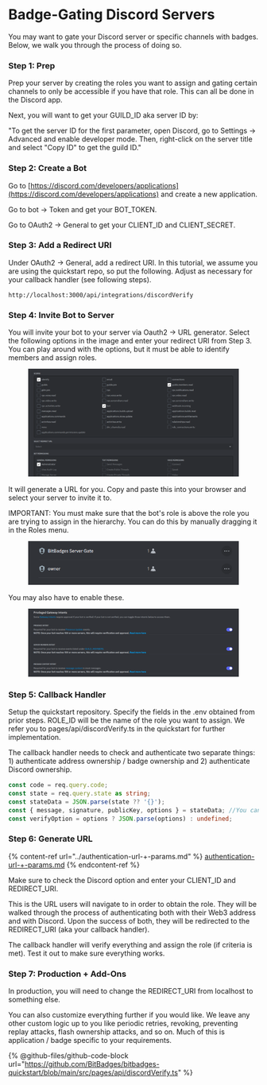 # Badge-Gating Discord Servers

You may want to gate your Discord server or specific channels with badges. Below, we walk you through the process of doing so.

### Step 1: Prep

Prep your server by creating the roles you want to assign and gating certain channels to only be accessible if you have that role. This can all be done in the Discord app.

Next, you will want to get your GUILD\_ID aka server ID by:

"To get the server ID for the first parameter, open Discord, go to Settings → Advanced and enable developer mode. Then, right-click on the server title and select "Copy ID" to get the guild ID."

### Step 2: Create a Bot

Go to [https://discord.com/developers/applications](https://discord.com/developers/applications) and create a new application.

Go to bot -> Token and get your BOT\_TOKEN.

Go to OAuth2 -> General to get your CLIENT\_ID and CLIENT\_SECRET.

### Step 3: Add a Redirect URI

Under OAuth2 -> General, add a redirect URI. In this tutorial, we assume you are using the quickstart repo, so put the following. Adjust as necessary for your callback handler (see following steps).

```shellscript
http://localhost:3000/api/integrations/discordVerify
```

### Step 4: Invite Bot to Server

You will invite your bot to your server via Oauth2 -> URL generator. Select the following options in the image and enter your redirect URI from Step 3. You can play around with the options, but it must be able to identify members and assign roles.

<figure><img src="../../../.gitbook/assets/image (58).png" alt=""><figcaption></figcaption></figure>

It will generate a URL for you. Copy and paste this into your browser and select your server to invite it to.

IMPORTANT: You must make sure that the bot's role is above the role you are trying to assign in the hierarchy. You can do this by manually dragging it in the Roles menu.

<figure><img src="../../../.gitbook/assets/image (1) (1) (1) (1) (1) (1) (1).png" alt=""><figcaption></figcaption></figure>

You may also have to enable these.

<figure><img src="../../../.gitbook/assets/image (59).png" alt=""><figcaption></figcaption></figure>

### Step 5: Callback Handler

Setup the quickstart repository. Specify the fields in the .env obtained from prior steps. ROLE\_ID will be the name of the role you want to assign. We refer you to pages/api/discordVerify.ts in the quickstart for further implementation.&#x20;

The callback handler needs to check and authenticate two separate things: 1) authenticate address ownership / badge ownership and 2) authenticate Discord ownership.

```typescript
const code = req.query.code;
const state = req.query.state as string;
const stateData = JSON.parse(state ?? '{}');
const { message, signature, publicKey, options } = stateData; //You can also check the verificationResponse.success field to see if the message was verified on the clientside but this value should not be trusted.
const verifyOption = options ? JSON.parse(options) : undefined;
```

### Step 6: Generate URL

{% content-ref url="../authentication-url-+-params.md" %}
[authentication-url-+-params.md](../authentication-url-+-params.md)
{% endcontent-ref %}

Make sure to check the Discord option and enter your CLIENT\_ID and REDIRECT\_URI.

This is the URL users will navigate to in order to obtain the role. They will be walked through the process of authenticating both with their Web3 address and with Discord. Upon the success of both, they will be redirected to the REDIRECT\_URI (aka your callback handler).&#x20;

The callback handler will verify everything and assign the role (if criteria is met). Test it out to make sure everything works.

### Step 7: Production + Add-Ons

In production, you will need to change the REDIRECT\_URI from localhost to something else.&#x20;

You can also customize everything further if you would like. We leave any other custom logic up to you like periodic retries, revoking, preventing replay attacks, flash ownership attacks, and so on. Much of this is application / badge specific to your requirements.&#x20;





{% @github-files/github-code-block url="https://github.com/BitBadges/bitbadges-quickstart/blob/main/src/pages/api/discordVerify.ts" %}
